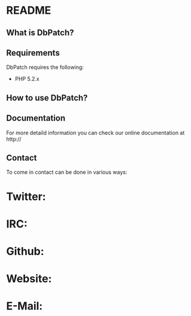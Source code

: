 README
======

What is DbPatch?
----------------





Requirements
------------
DbPatch requires the following:
- PHP 5.2.x



How to use DbPatch?
-------------------


Documentation
-------------
For more detaild information you can check our online documentation at http://


Contact
-------
To come in contact can be done in various ways:

# Twitter: 
# IRC:
# Github:
# Website:
# E-Mail:


